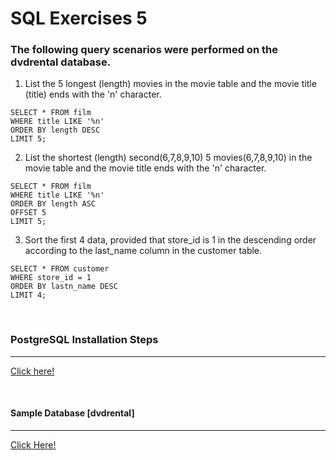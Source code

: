 # SQL Exercises 5
### The following query scenarios were performed on the dvdrental database.

1) List the 5 longest (length) movies in the movie table and the movie title (title) ends with the 'n' character.
```
SELECT * FROM film
WHERE title LIKE '%n'
ORDER BY length DESC
LIMIT 5;
```

2) List the shortest (length) second(6,7,8,9,10) 5 movies(6,7,8,9,10) in the movie table and the movie title ends with the 'n' character.

```
SELECT * FROM film
WHERE title LIKE '%n'
ORDER BY length ASC
OFFSET 5
LIMIT 5;
```

3) Sort the first 4 data, provided that store_id is 1 in the descending order according to the last_name column in the customer table.

```
SELECT * FROM customer
WHERE store_id = 1
ORDER BY lastn_name DESC
LIMIT 4;
```

<br>

### PostgreSQL Installation Steps
----
[Click here!](https://www.postgresql.org/download/)

<br>

#### Sample Database [dvdrental]
------
[Click Here!](https://www.postgresqltutorial.com/wp-content/uploads/2019/05/dvdrental.zip)